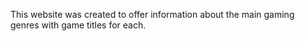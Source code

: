 This website was created to offer information about the main gaming genres with game titles for each.
